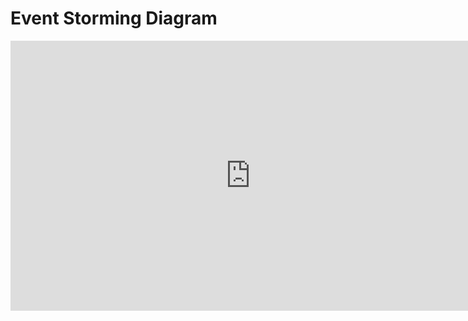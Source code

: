 # Event Storming Diagram

<iframe width="768" height="432" src="https://miro.com/app/live-embed/uXjVN2lbRuY=/?moveToViewport=-4560,-2447,7349,3839&embedId=577772367215" frameborder="0" scrolling="no" allow="fullscreen; clipboard-read; clipboard-write" allowfullscreen></iframe>